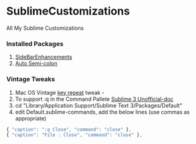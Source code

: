 # SublimeCustomizations
All My Sublime Customizations

### Installed Packages
1. [SideBarEnhancements](https://github.com/titoBouzout/SideBarEnhancements)
2. [Auto Semi-colon](https://github.com/vivait/SublimeAutoSemiColon)

### Vintage Tweaks
1. Mac OS Vintage [key repeat](https://gist.github.com/kconragan/2510186) tweak - 
2. To support :q in the Command Pallete [Sublime 3 Unofficial-doc](http://sublime-text-unofficial-documentation.readthedocs.org/en/latest/reference/command_palette.html)
  1. cd "Library/Application Support/Sublime Text 3/Packages/Default"
  2. edit Default.sublime-commands, add the below lines (use commas as appropriate)
  ```javascript
  { "caption": ":q Close", "command": "close" },
  { "caption": "File : Close", "command": "close" },

